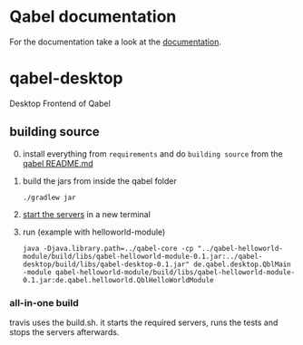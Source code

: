 # Qabel documentation
For the documentation take a look at the [documentation](http://qabel.github.io/docs/).

qabel-desktop
=============

Desktop Frontend of Qabel

## building source

0. install everything from `requirements` and do `building source` from the [qabel README.md](https://github.com/Qabel/qabel/blob/master/README.md)

0. build the jars from inside the qabel folder

   ```
   ./gradlew jar
   ```
0. [start the servers](https://github.com/Qabel/qabel/blob/master/README.md#starting-the-servers) in a new terminal

0. run (example with helloworld-module)

   ```
   java -Djava.library.path=../qabel-core -cp "../qabel-helloworld-module/build/libs/qabel-helloworld-module-0.1.jar:../qabel-desktop/build/libs/qabel-desktop-0.1.jar" de.qabel.desktop.QblMain -module qabel-helloworld-module/build/libs/qabel-helloworld-module-0.1.jar:de.qabel.helloworld.QblHelloWorldModule
   ```

### all-in-one build

travis uses the build.sh. it starts the required servers, runs the tests and stops the servers afterwards.
